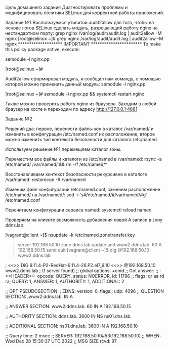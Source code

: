 Цель домашнего задания
Диагностировать проблемы и модифицировать политики SELinux для корректной работы приложений.

Задание №1
Воспользуемся утилитой audit2allow для того, чтобы на основе логов SELinux сделать модуль, разрешающий работу nginx на нестандартном порту: 
grep nginx /var/log/audit/audit.log | audit2allow -M nginx
[root@selinux ~]# grep nginx /var/log/audit/audit.log | audit2allow -M nginx
******************** IMPORTANT ***********************
To make this policy package active, execute:


semodule -i nginx.pp


[root@selinux ~]#


Audit2allow сформировал модуль, и сообщил нам команду, с помощью которой можно применить данный модуль: semodule -i nginx.pp


[root@selinux ~]# semodule -i nginx.pp && systemctl restart nginx

Также можно проверить работу nginx из браузера. Заходим в любой браузер на хосте и переходим по адресу http://127.0.0.1:4881

Задание №2

Решений два: первое, перенести файлы зон в каталог /var/named/ и изменить в конфигурации /etc/named.conf их расположение, второе можно изменить тип контекста безопаности для каталога /etc/named.

Используем решение №1 перемещяем каталог зоны.

Переместим все файлы и каталоги из /etc/named в /var/named: rsync -a /etc/named/ /var/named/ && rm -rf /etc/named/*

Восстанавливаем контекст безопасности рекурсивно в каталоге /var/named: restorecon -R /var/named

Изменим файл конфигурации /etc/named.conf, заменим расположение /etc/named/ на /var/named/: sed -i 's#/etc/named/#/var/named/#g' /etc/named.conf

Перечитаем  конфигурации сервиса named: systemctl reload named

Проверяем на клиенте возможность добавления новой А записи в зону ddns.lab:

[vagrant@client ~]$ nsupdate -k /etc/named.zonetransfer.key
> server 192.168.50.10
> zone ddns.lab
> update add www2.ddns.lab. 60 A 192.168.50.15
> send
> quit
[vagrant@client ~]$ dig @192.168.50.10 www2.ddns.lab    

; <<>> DiG 9.11.4-P2-RedHat-9.11.4-26.P2.el7_9.10 <<>> @192.168.50.10 www2.ddns.lab
; (1 server found)
;; global options: +cmd
;; Got answer:
;; ->>HEADER<<- opcode: QUERY, status: NOERROR, id: 11786
;; flags: qr aa rd ra; QUERY: 1, ANSWER: 1, AUTHORITY: 1, ADDITIONAL: 2

;; OPT PSEUDOSECTION:
; EDNS: version: 0, flags:; udp: 4096
;; QUESTION SECTION:
;www2.ddns.lab.                 IN      A

;; ANSWER SECTION:
www2.ddns.lab.          60      IN      A       192.168.50.15

;; AUTHORITY SECTION:
ddns.lab.               3600    IN      NS      ns01.dns.lab.

;; ADDITIONAL SECTION:
ns01.dns.lab.           3600    IN      A       192.168.50.10

;; Query time: 2 msec
;; SERVER: 192.168.50.10#53(192.168.50.10)
;; WHEN: Wed Dec 28 15:30:37 UTC 2022
;; MSG SIZE  rcvd: 97